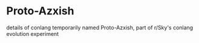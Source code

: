 # Proto-Azxish
details of conlang temporarily named Proto-Azxish, part of r/Sky's conlang evolution experiment
